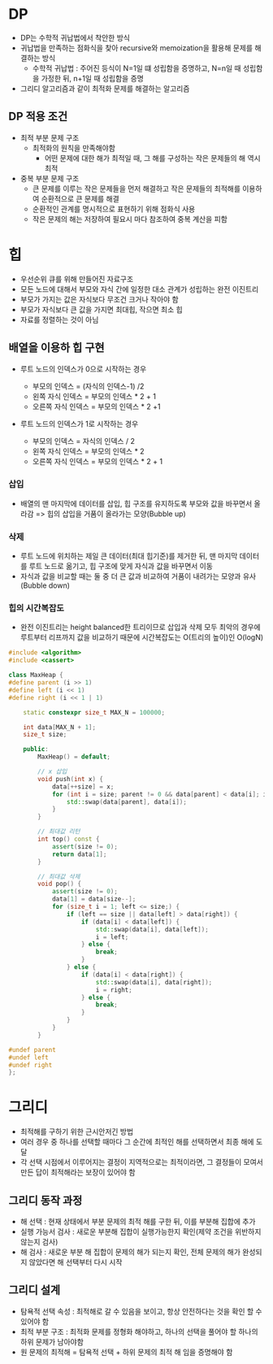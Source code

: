 # DP
* DP는 수학적 귀납법에서 착안한 방식
* 귀납법을 만족하는 점화식을 찾아 recursive와 memoization을 활용해 문제를 해결하는 방식
    * 수학적 귀납법 : 주어진 등식이 N=1일 떄 성립함을 증명하고, N=n일 때 성립함을 가정한 뒤, n+1일 때 성립함을 증명
* 그리디 알고리즘과 같이 최적화 문제를 해결하는 알고리즘

## DP 적용 조건
* 최적 부분 문제 구조
    * 최적화의 원칙을 만족해야함
        * 어떤 문제에 대한 해가 최적일 때, 그 해를 구성하는 작은 문제들의 해 역시 최적
* 중복 부분 문제 구조
    * 큰 문제를 이루는 작은 문제들을 먼저 해결하고 작은 문제들의 최적해를 이용하여 순환적으로 큰 문제를 해결
    * 순환적인 관계를 명시적으로 표현하기 위해 점화식 사용
    * 작은 문제의 해는 저장하여 필요시 마다 참조하여 중복 계산을 피함

# 힙
* 우선순위 큐를 위해 만들어진 자료구조
* 모든 노드에 대해서 부모와 자식 간에 일정한 대소 관계가 성립하는 완전 이진트리
* 부모가 가지는 값은 자식보다 무조건 크거나 작아야 함
* 부모가 자식보다 큰 값을 가지면 최대힙, 작으면 최소 힙
* 자료를 정렬하는 것이 아님

## 배열을 이용하 힙 구현
* 루트 노드의 인덱스가 0으로 시작하는 경우
    * 부모의 인덱스 = (자식의 인덱스-1)  /2
    * 왼쪽 자식 인덱스 = 부모의 인덱스 * 2 + 1
    * 오른쪽 자식 인덱스 = 부모의 인덱스 * 2 +1

* 루트 노드의 인덱스가 1로 시작하는 경우
    * 부모의 인덱스 = 자식의 인덱스 / 2
    * 왼쪽 자식 인덱스 = 부모의 인덱스 * 2
    * 오른쪽 자식 인덱스 = 부모의 인덱스 * 2 + 1

### 삽입
* 배열의 맨 마지막에 데이터를 삽입, 힙 구조를 유지하도록 부모와 값을 바꾸면서 올라감 => 힙의 삽입을 거품이 올라가는 모양(Bubble up)

### 삭제
* 루트 노드에 위치하는 제일 큰 데이터(최대 힙기준)를 제거한 뒤, 맨 마지막 데이터를 루트 노드로 옮기고, 힙 구조에 맞게 자식과 값을 바꾸면서 이동
* 자식과 값을 비교할 때는 둘 중 더 큰 값과 비교하여 거품이 내려가는 모양과 유사(Bubble down)

### 힙의 시간복잡도
* 완전 이진트리는 height balanced한 트리이므로 삽입과 삭제 모두 최악의 경우에 루트부터 리프까지 값을 비교하기 때문에 시간복잡도는 O(트리의 높이)인 O(logN)

```c++
#include <algorithm>
#include <cassert>

class MaxHeap {
#define parent (i >> 1)
#define left (i << 1)
#define right (i << 1 | 1)

	static constexpr size_t MAX_N = 100000;

	int data[MAX_N + 1];
	size_t size;

    public:
        MaxHeap() = default;

        // x 삽입
        void push(int x) {
            data[++size] = x;
            for (int i = size; parent != 0 && data[parent] < data[i]; i >>= 1) {
                std::swap(data[parent], data[i]);
            }
        }

        // 최대값 리턴
        int top() const {
            assert(size != 0);
            return data[1];
        }

        // 최대값 삭제
        void pop() {
            assert(size != 0);
            data[1] = data[size--];
            for (size_t i = 1; left <= size;) {
                if (left == size || data[left] > data[right]) {
                    if (data[i] < data[left]) {
                        std::swap(data[i], data[left]);
                        i = left;
                    } else {
                        break;
                    }
                } else {
                    if (data[i] < data[right]) {
                        std::swap(data[i], data[right]);
                        i = right;
                    } else {
                        break;
                    }
                }
            }
    	}

#undef parent
#undef left
#undef right
};

```


# 그리디
* 최적해를 구하기 위한 근시안저긴 방법
* 여러 경우 중 하나를 선택할 때마다 그 순간에 최적인 해를 선택하면서 최종 해에 도달
* 각 선택 시점에서 이루어지는 결정이 지역적으로는 최적이라면, 그 결정들이 모여서 만든 답이 최적해라는 보장이 있어야 함
## 그리디 동작 과정
* 해 선택 : 현재 상태에서 부분 문제의 최적 해를 구한 뒤, 이를 부분해 집합에 추가 
* 실행 가능서 검사 : 새로운 부분해 집합이 실행가능한지 확인(제약 조건을 위반하지 않는지 검사)
* 해 검사 : 새로운 부분 해 집합이 문제의 해가 되는지 확인, 전체 문제의 해가 완성되지 않았다면 해 선택부터 다시 시작

## 그리디 설계
* 탐욕적 선택 속성 : 최적해로 갈 수 있음을 보이고, 항상 안전하다는 것을 확인 할 수 있어야 함
* 최적 부분 구조 : 최적화 문제를 정형화 해야하고, 하나의 선택을 풀어야 할 하나의 하위 문제가 남아야함
* 원 문제의 최적해 = 탐욕적 선택 + 하위 문제의 최적 해 임을 증명해야 함

